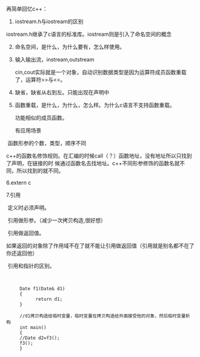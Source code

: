再简单回忆c++：

1. iostream.h与iostream的区别

iostream.h继承了c语言的标准库。iostream则是引入了命名空间的概念

2. 命名空间，是什么，为什么要有，怎么样使用。

3. 输入输出流，instream,outstream

   cin,cout实际就是一个对象，自动识别数据类型是因为运算符成员函数重载了，运算符>>与<<。

4. 缺省，缺省从右到左。只能出现在声明中

5. 函数重载，是什么，为什么，怎么样。为什么c语言不支持函数重载。

    功能相似的成员函数。

   有应用场景

​        函数形参的个数，类型，顺序不同

​         c++的函数名修饰规则。在汇编的时候call（？）函数地址，没有地址所以只找到了声明，在链接的时     候通过函数名去找地址。c++不同形参修饰的函数名就不同，所以找到的就不同。

   6.extern c

   7.引用

​       定义时必须声明。

​        引用做形参。（减少一次拷贝构造,很好想）

​        引用做返回值。

​                如果返回的对象除了作用域不在了就不能让引用做返回值（引用就是别名都不在了你还返回他）

​       引用和指针的区别。

​          

```
     Date f1(Date& d1)
     {
           return d1;
     }
     
     //d1拷贝构造给临时变量，临时变量在拷贝构造给外面接受他的对象，然后临时变量析构
     int main()
     {
     //Date d2=f3();
     f3();
     }
```

